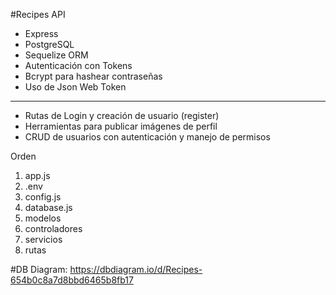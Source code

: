 #Recipes API

- Express
- PostgreSQL
- Sequelize ORM
- Autenticación con Tokens
- Bcrypt para hashear contraseñas
- Uso de Json Web Token

-------
- Rutas de Login y creación de usuario (register)
- Herramientas para publicar imágenes de perfil
- CRUD de usuarios con autenticación y manejo de permisos


Orden
1. app.js
2. .env
3. config.js
4. database.js
5. modelos
6. controladores
7. servicios
8. rutas

#DB Diagram:
https://dbdiagram.io/d/Recipes-654b0c8a7d8bbd6465b8fb17